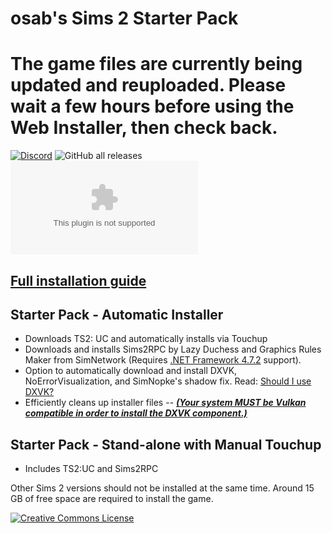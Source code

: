# osab's Sims 2 Starter Pack
# The game files are currently being updated and reuploaded. Please wait a few hours before using the Web Installer, then check back.
[![Discord](https://img.shields.io/discord/912700195249197086?color=fa807a&label=osab%27s%20Sims%202%20Discord&logo=Discord&logoColor=white)](https://discord.gg/zzjHj2jxHV) ![GitHub all releases](https://img.shields.io/github/downloads/voicemxil/TS2-Starter-Pack/total) ![GitHub file size in bytes](https://img.shields.io/github/size/voicemxil/TS2-Starter-Pack/TS2%20Starter%20Pack%20WebInstall.exe?label=Installer%20Size)

## [Full installation guide](https://github.com/voicemxil/TS2-Starter-Pack/wiki)

## Starter Pack - Automatic Installer
- Downloads TS2: UC and automatically installs via Touchup
- Downloads and installs Sims2RPC by Lazy Duchess and Graphics Rules Maker from SimNetwork (Requires <a href="https://dotnet.microsoft.com/en-us/download/dotnet-framework/net472">.NET Framework 4.7.2</a> support).
- Option to automatically download and install DXVK, NoErrorVisualization, and SimNopke's shadow fix. Read: <a href="https://docs.google.com/document/d/1UT0HX3cO4xLft2KozGypU_N7ZcGQVr-54QD9asFsx5U/edit#heading=h.njuveoipg82w">Should I use DXVK?</a> 
- Efficiently cleans up installer files
-- <a href="https://github.com/skeeto/vulkan-test/releases/latest">***(Your system MUST be Vulkan compatible in order to install the DXVK component.)***</a>

## Starter Pack - Stand-alone with Manual Touchup 
- Includes TS2:UC and Sims2RPC

Other Sims 2 versions should not be installed at the same time. Around 15 GB of free space are required to install the game.

<a rel="license" href="http://creativecommons.org/licenses/by-nc-sa/4.0/"><img alt="Creative Commons License" style="border-width:0" src="https://i.creativecommons.org/l/by-nc-sa/4.0/88x31.png" /></a><br />
